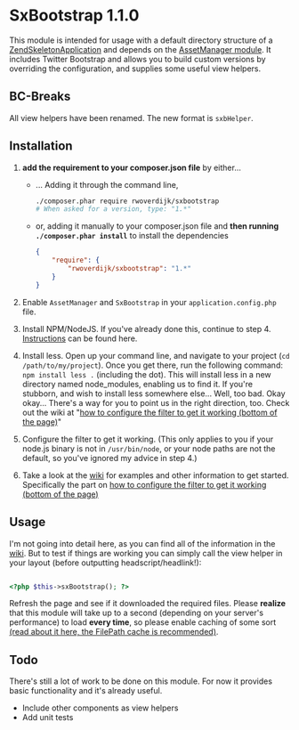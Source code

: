 # SxBootstrap 1.1.0
This module is intended for usage with a default directory structure of a
[ZendSkeletonApplication](https://github.com/zendframework/ZendSkeletonApplication/) and depends on the [AssetManager module](http://github.com/RWOverdijk/AssetManager).
It includes Twitter Bootstrap and allows you to build custom versions by overriding the configuration, and supplies some useful view helpers.

## BC-Breaks
All view helpers have been renamed. The new format is `sxbHelper`.

## Installation

1. **add the requirement to your composer.json file** by either...
    * ... Adding it through the command line,

        ```bash
        ./composer.phar require rwoverdijk/sxbootstrap
        # When asked for a version, type: "1.*"
        ```
    * or, adding it manually to your composer.json file and **then running `./composer.phar install`** to install the dependencies

        ```json
        {
            "require": {
                "rwoverdijk/sxbootstrap": "1.*"
            }
        }
        ```

2. Enable `AssetManager` and `SxBootstrap` in your `application.config.php` file.

3. Install NPM/NodeJS. If you've already done this, continue to step 4.
    [Instructions](https://github.com/joyent/node/wiki/Installing-Node.js-via-package-manager) can be found here.

4. Install less.
    Open up your command line, and navigate to your project (`cd /path/to/my/project`).
    Once you get there, run the following command: `npm install less .` (including the dot).
    This will install less in a new directory named node_modules, enabling us to find it.
    If you're stubborn, and wish to install less somewhere else... Well, too bad.
    Okay okay... There's a way for you to point us in the right direction, too.
    Check out the wiki at "[how to configure the filter to get it working (bottom of the page)](https://github.com/RWOverdijk/SxBootstrap/wiki/Configuration-options)"

5. Configure the filter to get it working. (This only applies to you if your node.js binary is not in `/usr/bin/node`,
or your node paths are not the default, so you've ignored my advice in step 4.)

6. Take a look at the [wiki](https://github.com/RWOverdijk/SxBootstrap/wiki) for examples and other information to get started.
Specifically the part on [how to configure the filter to get it working (bottom of the page)](https://github.com/RWOverdijk/SxBootstrap/wiki/Configuration-options)

## Usage
I'm not going into detail here, as you can find all of the information in the [wiki](https://github.com/RWOverdijk/SxBootstrap/wiki). But to test if
things are working you can simply call the view helper in your layout (before outputting headscript/headlink!):

```php

<?php $this->sxBootstrap(); ?>

```

Refresh the page and see if it downloaded the required files. Please **realize** that this module
will take up to a second (depending on your server's performance) to load **every time**,
so please enable caching of some sort [(read about it here, the FilePath cache is recommended)](https://github.com/RWOverdijk/AssetManager/wiki/Caching#wiki-filepath).

## Todo
There's still a lot of work to be done on this module.
For now it provides basic functionality and it's already useful.

* Include other components as view helpers
* Add unit tests

